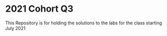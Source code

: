 # 2021 Cohort Q3

This Repository is for holding the solutions to the labs for the class starting July 2021
